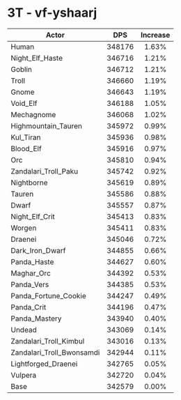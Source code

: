 # 3T - vf-yshaarj
| Actor | DPS | Increase |
|---|:---:|:---:|
|Human|348176|1.63%|
|Night_Elf_Haste|346716|1.21%|
|Goblin|346712|1.21%|
|Troll|346660|1.19%|
|Gnome|346643|1.19%|
|Void_Elf|346188|1.05%|
|Mechagnome|346068|1.02%|
|Highmountain_Tauren|345972|0.99%|
|Kul_Tiran|345936|0.98%|
|Blood_Elf|345916|0.97%|
|Orc|345810|0.94%|
|Zandalari_Troll_Paku|345742|0.92%|
|Nightborne|345619|0.89%|
|Tauren|345586|0.88%|
|Dwarf|345557|0.87%|
|Night_Elf_Crit|345413|0.83%|
|Worgen|345411|0.83%|
|Draenei|345046|0.72%|
|Dark_Iron_Dwarf|344855|0.66%|
|Panda_Haste|344627|0.60%|
|Maghar_Orc|344392|0.53%|
|Panda_Vers|344385|0.53%|
|Panda_Fortune_Cookie|344247|0.49%|
|Panda_Crit|344196|0.47%|
|Panda_Mastery|343940|0.40%|
|Undead|343069|0.14%|
|Zandalari_Troll_Kimbul|343016|0.13%|
|Zandalari_Troll_Bwonsamdi|342944|0.11%|
|Lightforged_Draenei|342765|0.05%|
|Vulpera|342720|0.04%|
|Base|342579|0.00%|
